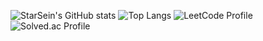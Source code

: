 ![StarSein's GitHub stats](https://github-readme-stats.vercel.app/api?username=StarSein&show_icons=true&theme=radical)
![Top Langs](https://github-readme-stats.vercel.app/api/top-langs/?username=StarSein&layout=compact)
![LeetCode Profile](https://leetcard.jacoblin.cool/dbtjd1928?ext=activity)
![Solved.ac Profile](http://mazassumnida.wtf/api/v2/generate_badge?boj=dbtjd1928)
